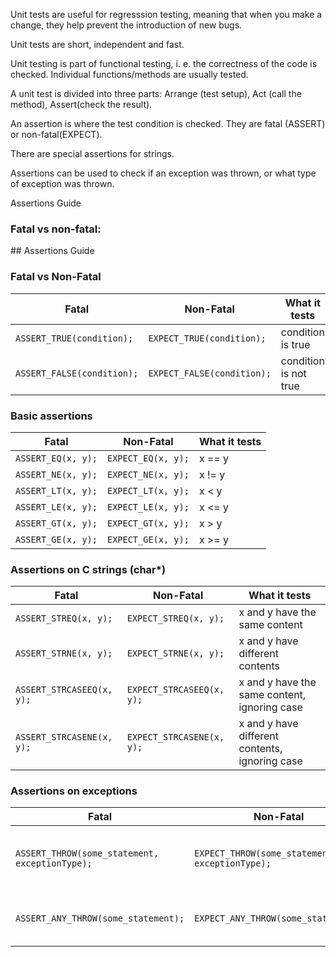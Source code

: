 Unit tests are useful for regresssion testing, meaning that when you make a change, they help prevent the introduction of new bugs.

Unit tests are short, independent and fast.

Unit testing is part of functional testing, i. e. the correctness of the code is checked. Individual functions/methods are usually tested.

A unit test is divided into three parts: Arrange (test setup), Act (call the method), Assert(check the result).

An assertion is where the test condition is checked. They are fatal (ASSERT) or non-fatal(EXPECT).

There are special assertions for strings.

Assertions can be used to check if an exception was thrown, or what type of exception was thrown.

Assertions Guide
<h3>Fatal vs non-fatal:</h3>
## Assertions Guide

### Fatal vs Non-Fatal

| Fatal                        | Non-Fatal                    | What it tests           |
|------------------------------|------------------------------|-------------------------|
| `ASSERT_TRUE(condition);`    | `EXPECT_TRUE(condition);`    | condition is true       |
| `ASSERT_FALSE(condition);`   | `EXPECT_FALSE(condition);`   | condition is not true   |

### Basic assertions

| Fatal              | Non-Fatal          | What it tests |
|--------------------|--------------------|---------------|
| `ASSERT_EQ(x, y);` | `EXPECT_EQ(x, y);` | x == y        |
| `ASSERT_NE(x, y);` | `EXPECT_NE(x, y);` | x != y        |
| `ASSERT_LT(x, y);` | `EXPECT_LT(x, y);` | x < y         |
| `ASSERT_LE(x, y);` | `EXPECT_LE(x, y);` | x <= y        |
| `ASSERT_GT(x, y);` | `EXPECT_GT(x, y);` | x > y         |
| `ASSERT_GE(x, y);` | `EXPECT_GE(x, y);` | x >= y        |

### Assertions on C strings (char*)

| Fatal                         | Non-Fatal                     | What it tests                                  |
|-------------------------------|-------------------------------|------------------------------------------------|
| `ASSERT_STREQ(x, y);`         | `EXPECT_STREQ(x, y);`         | x and y have the same content                  |
| `ASSERT_STRNE(x, y);`         | `EXPECT_STRNE(x, y);`         | x and y have different contents                |
| `ASSERT_STRCASEEQ(x, y);`     | `EXPECT_STRCASEEQ(x, y);`     | x and y have the same content, ignoring case   |
| `ASSERT_STRCASENE(x, y);`     | `EXPECT_STRCASENE(x, y);`     | x and y have different contents, ignoring case |

### Assertions on exceptions

| Fatal                                            | Non-Fatal                                        | What it tests                                                       |
|--------------------------------------------------|--------------------------------------------------|---------------------------------------------------------------------|
| `ASSERT_THROW(some_statement, exceptionType);`   | `EXPECT_THROW(some_statement, exceptionType);`   | some_statement throws an exception of the exact given type          |
| `ASSERT_ANY_THROW(some_statement);`              | `EXPECT_ANY_THROW(some_statement);`              | some_statement throws an exception of any type                      |

